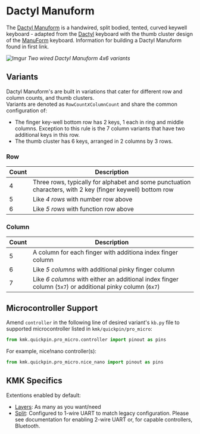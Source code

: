 # Dactyl Manuform

The [Dactyl Manuform](https://github.com/tshort/dactyl-keyboard) is a handwired, split bodied, tented, curved keywell keyboard - adapted from the [Dactyl](https://github.com/adereth/dactyl-keyboard) keyboard with the thumb cluster design of the [ManuForm](https://geekhack.org/index.php?topic=46015.0) keyboard. Information for building a Dactyl Manuform found in first link.

![Imgur](https://i.imgur.com/7y0Vbyd.jpg)
*Two wired Dactyl Manuform 4x6 variants*

## Variants

Dactyl Manuform's are built in variations that cater for different row and column counts, and thumb clusters.  
Variants are denoted as `RowCount`*x*`ColumnCount` and share the common configuration of:
- The finger key-well bottom row has 2 keys, 1 each in ring and middle columns. Exception to this rule is the 7 column variants that have two additional keys in this row.
- The thumb cluster has 6 keys, arranged in 2 columns by 3 rows.

### Row
| Count | Description |
| --- | --- |
| 4 | Three rows, typically for alphabet and some punctuation characters, with 2 key (finger keywell) bottom row |
| 5 | Like *4 rows* with number row above |
| 6 | Like *5 rows* with function row above |

### Column
| Count | Description |
| --- | --- |
| 5 | A column for each finger with additiona index finger column |  
| 6 | Like *5 columns* with additional pinky finger column |
| 7 | Like *6 columns* with either an additional index finger column (`5x7`) or additional pinky column (`6x7`) |

## Microcontroller Support

Amend `controller` in the following line of desired variant's `kb.py` file to supported microcontroller listed in `kmk/quickpin/pro_micro`:

```python
from kmk.quickpin.pro_micro.controller import pinout as pins
```
For example, nice!nano controller(s): 
```python
from kmk.quickpin.pro_micro.nice_nano import pinout as pins
```

## KMK Specifics

Extentions enabled by default:  
- [Layers](/docs/en/layers.md): As many as you want/need
- [Split](/docs/en/split_keyboards.md): Configured to 1-wire UART to match legacy configuration. Please see documentation for enabling 2-wire UART or, for capable controllers, Bluetooth.
